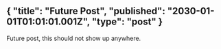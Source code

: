 {
  "title": "Future Post",
  "published": "2030-01-01T01:01:01.001Z",
  "type": "post"
}
---
Future post, this should not show up anywhere.
